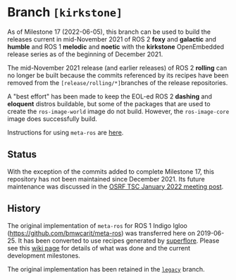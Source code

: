 # Branch `[kirkstone]`

As of Milestone 17 (2022-06-05), this branch can be used to build the releases
current in mid-November 2021 of ROS 2 **foxy** and **galactic** and **humble** and ROS 1
**melodic** and **noetic** with the **kirkstone** OpenEmbedded release series as
of the beginning of December 2021.

The mid-November 2021 release (and earlier releases) of ROS 2 **rolling** can no
longer be built because the commits referenced by its recipes have been removed
from the `[release/rolling/*]`branches of the release repositories.

A "best effort" has been made to keep the EOL-ed ROS 2 **dashing** and
**eloquent** distros buildable, but some of the packages that are used to create
the `ros-image-world` image do not build. However, the `ros-image-core` image
does successfully build.

Instructions for using `meta-ros` are
[here](https://github.com/ros/meta-ros/wiki/OpenEmbedded-Build-Instructions).

## Status

With the exception of the commits added to complete Milestone 17, this repository
has not been maintained since December 2021. Its future maintenance was
discussed in the
[OSRF TSC January 2022 meeting post](https://discourse.ros.org/t/os-2-tsc-meeting-january-20th-2022/23986/2).

## History

The original implementation of `meta-ros` for ROS 1 Indigo Igloo
(<https://github.com/bmwcarit/meta-ros>) was transferred here on 2019-06-25. It
has been converted to use recipes generated by
[superflore](https://github.com/ros-infrastructure/superflore/). Please see this
[wiki page](https://github.com/ros/meta-ros/wiki/Superflore-OE-Recipe-Generation-Scheme)
for details of what was done and the current development milestones.

The original implementation has been retained in the
[`legacy`](https://github.com/ros/meta-ros/tree/legacy) branch.
